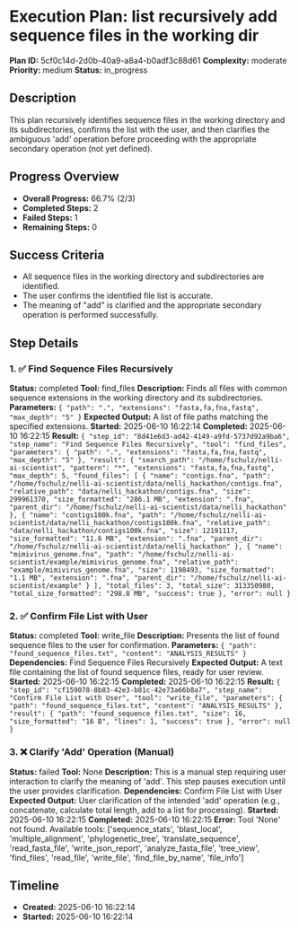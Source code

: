 # Execution Plan: list recursively add sequence files in the working dir

**Plan ID:** 5cf0c14d-2d0b-40a9-a8a4-b0adf3c88d61
**Complexity:** moderate
**Priority:** medium
**Status:** in_progress

## Description
This plan recursively identifies sequence files in the working directory and its subdirectories, confirms the list with the user, and then clarifies the ambiguous 'add' operation before proceeding with the appropriate secondary operation (not yet defined).

## Progress Overview
- **Overall Progress:** 66.7% (2/3)
- **Completed Steps:** 2
- **Failed Steps:** 1
- **Remaining Steps:** 0

## Success Criteria
- All sequence files in the working directory and subdirectories are identified.
- The user confirms the identified file list is accurate.
- The meaning of "add" is clarified and the appropriate secondary operation is performed successfully.

## Step Details

### 1. ✅ Find Sequence Files Recursively

**Status:** completed
**Tool:** find_files
**Description:** Finds all files with common sequence extensions in the working directory and its subdirectories.
**Parameters:** `{
  "path": ".",
  "extensions": "fasta,fa,fna,fastq",
  "max_depth": "5"
}`
**Expected Output:** A list of file paths matching the specified extensions.
**Started:** 2025-06-10 16:22:14
**Completed:** 2025-06-10 16:22:15
**Result:** `{
  "step_id": "8d41e6d3-ad42-4149-a9fd-5737d92a9ba6",
  "step_name": "Find Sequence Files Recursively",
  "tool": "find_files",
  "parameters": {
    "path": ".",
    "extensions": "fasta,fa,fna,fastq",
    "max_depth": "5"
  },
  "result": {
    "search_path": "/home/fschulz/nelli-ai-scientist",
    "pattern": "*",
    "extensions": "fasta,fa,fna,fastq",
    "max_depth": 5,
    "found_files": [
      {
        "name": "contigs.fna",
        "path": "/home/fschulz/nelli-ai-scientist/data/nelli_hackathon/contigs.fna",
        "relative_path": "data/nelli_hackathon/contigs.fna",
        "size": 299961370,
        "size_formatted": "286.1 MB",
        "extension": ".fna",
        "parent_dir": "/home/fschulz/nelli-ai-scientist/data/nelli_hackathon"
      },
      {
        "name": "contigs100k.fna",
        "path": "/home/fschulz/nelli-ai-scientist/data/nelli_hackathon/contigs100k.fna",
        "relative_path": "data/nelli_hackathon/contigs100k.fna",
        "size": 12191117,
        "size_formatted": "11.6 MB",
        "extension": ".fna",
        "parent_dir": "/home/fschulz/nelli-ai-scientist/data/nelli_hackathon"
      },
      {
        "name": "mimivirus_genome.fna",
        "path": "/home/fschulz/nelli-ai-scientist/example/mimivirus_genome.fna",
        "relative_path": "example/mimivirus_genome.fna",
        "size": 1198493,
        "size_formatted": "1.1 MB",
        "extension": ".fna",
        "parent_dir": "/home/fschulz/nelli-ai-scientist/example"
      }
    ],
    "total_files": 3,
    "total_size": 313350980,
    "total_size_formatted": "298.8 MB",
    "success": true
  },
  "error": null
}`

### 2. ✅ Confirm File List with User

**Status:** completed
**Tool:** write_file
**Description:** Presents the list of found sequence files to the user for confirmation.
**Parameters:** `{
  "path": "found_sequence_files.txt",
  "content": "ANALYSIS_RESULTS"
}`
**Dependencies:** Find Sequence Files Recursively
**Expected Output:** A text file containing the list of found sequence files, ready for user review.
**Started:** 2025-06-10 16:22:15
**Completed:** 2025-06-10 16:22:15
**Result:** `{
  "step_id": "cf159078-8b83-42e3-b81c-42e73a66b8a7",
  "step_name": "Confirm File List with User",
  "tool": "write_file",
  "parameters": {
    "path": "found_sequence_files.txt",
    "content": "ANALYSIS_RESULTS"
  },
  "result": {
    "path": "found_sequence_files.txt",
    "size": 16,
    "size_formatted": "16 B",
    "lines": 1,
    "success": true
  },
  "error": null
}`

### 3. ❌ Clarify 'Add' Operation (Manual)

**Status:** failed
**Tool:** None
**Description:** This is a manual step requiring user interaction to clarify the meaning of 'add'.  This step pauses execution until the user provides clarification.
**Dependencies:** Confirm File List with User
**Expected Output:** User clarification of the intended 'add' operation (e.g., concatenate, calculate total length, add to a list for processing).
**Started:** 2025-06-10 16:22:15
**Completed:** 2025-06-10 16:22:15
**Error:** Tool 'None' not found. Available tools: ['sequence_stats', 'blast_local', 'multiple_alignment', 'phylogenetic_tree', 'translate_sequence', 'read_fasta_file', 'write_json_report', 'analyze_fasta_file', 'tree_view', 'find_files', 'read_file', 'write_file', 'find_file_by_name', 'file_info']


## Timeline

- **Created:** 2025-06-10 16:22:14
- **Started:** 2025-06-10 16:22:14
